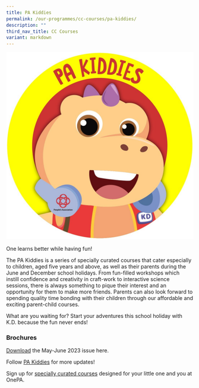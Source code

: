 ```yaml
---
title: PA Kiddies
permalink: /our-programmes/cc-courses/pa-kiddies/
description: ""
third_nav_title: CC Courses
variant: markdown
---
```

![](/images/PA_Kiddies_logo__2_.jpg)

One learns better while having fun!

The PA Kiddies is a series of specially curated courses that cater especially to children, aged five years and above, as well as their parents during the June and December school holidays. From fun-filled workshops which instill confidence and creativity in craft-work to interactive science sessions, there is always something to pique their interest and an opportunity for them to make more friends. Parents can also look forward to spending quality time bonding with their children through our affordable and exciting parent-child courses.

What are you waiting for? Start your adventures this school holiday with K.D. because the fun never ends!

### Brochures

[Download](/files/Our%20Programmes/CC%20Courses/pa%20kiddies-may_june-2023-compressed.pdf) the May-June 2023 issue here.


Follow&nbsp;[PA Kiddies](https://www.facebook.com/PAKiddies) for more updates!

Sign up for [specially curated courses](https://www.onepa.gov.sg/courses/search?course=PA%20Kiddies&amp;days=*&amp;time=all&amp;sort=rel) designed for your little one and you at OnePA.